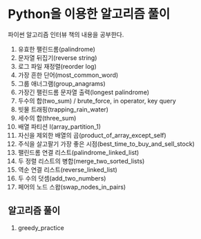 # Python을 이용한 알고리즘 풀이

파이썬 알고리즘 인터뷰 책의 내용을 공부한다.

1. 유효한 팰린드롬(palindrome)
2. 문자열 뒤집기(reverse string)
3. 로그 파일 재정렬(reorder log)
4. 가장 흔한 단어(most_common_word)
5. 그룹 애너그램(group_anagrams)
6. 가장긴 팰린드롬 문자열 출력(longest palindrome)
7. 두수의 합(two_sum) / brute_force, in operator, key query
8. 빗물 트래핑(trapping_rain_water)
9. 세수의 합(three_sum)
10. 배열 파티션 I(array_partition_1)
11. 자신을 제외한 배열의 곱(product_of_array_except_self)
12. 주식을 살고팔기 가장 좋은 시점(best_time_to_buy_and_sell_stock)
13. 팰린드롬 연결 리스트(palindrome_linked_list)
14. 두 정렬 리스트의 병합(merge_two_sorted_lists)
15. 역순 연결 리스트(reverse_linked_list)
16. 두 수의 덧셈(add_two_numbers)
17. 페어의 노드 스왑(swap_nodes_in_pairs)

## 알고리즘 풀이
1. greedy_practice
